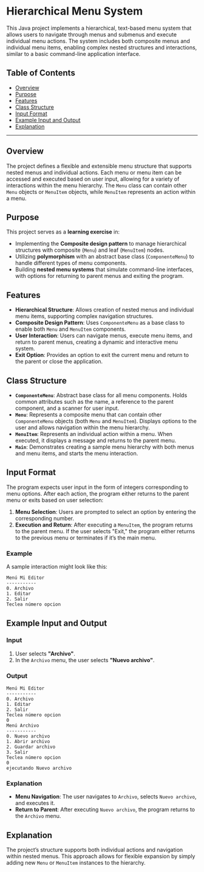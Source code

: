 # Hierarchical Menu System

This Java project implements a hierarchical, text-based menu system that allows users to navigate through menus and submenus and execute individual menu actions. The system includes both composite menus and individual menu items, enabling complex nested structures and interactions, similar to a basic command-line application interface.

## Table of Contents

- [Overview](#overview)
- [Purpose](#purpose)
- [Features](#features)
- [Class Structure](#class-structure)
- [Input Format](#input-format)
- [Example Input and Output](#example-input-and-output)
- [Explanation](#explanation)

---

## Overview

The project defines a flexible and extensible menu structure that supports nested menus and individual actions. Each menu or menu item can be accessed and executed based on user input, allowing for a variety of interactions within the menu hierarchy. The `Menu` class can contain other `Menu` objects or `MenuItem` objects, while `MenuItem` represents an action within a menu.

## Purpose

This project serves as a **learning exercise** in:
- Implementing the **Composite design pattern** to manage hierarchical structures with composite (`Menu`) and leaf (`MenuItem`) nodes.
- Utilizing **polymorphism** with an abstract base class (`ComponenteMenu`) to handle different types of menu components.
- Building **nested menu systems** that simulate command-line interfaces, with options for returning to parent menus and exiting the program.

## Features

- **Hierarchical Structure**: Allows creation of nested menus and individual menu items, supporting complex navigation structures.
- **Composite Design Pattern**: Uses `ComponenteMenu` as a base class to enable both `Menu` and `MenuItem` components.
- **User Interaction**: Users can navigate menus, execute menu items, and return to parent menus, creating a dynamic and interactive menu system.
- **Exit Option**: Provides an option to exit the current menu and return to the parent or close the application.

## Class Structure

- **`ComponenteMenu`**: Abstract base class for all menu components. Holds common attributes such as the name, a reference to the parent component, and a scanner for user input.
- **`Menu`**: Represents a composite menu that can contain other `ComponenteMenu` objects (both `Menu` and `MenuItem`). Displays options to the user and allows navigation within the menu hierarchy.
- **`MenuItem`**: Represents an individual action within a menu. When executed, it displays a message and returns to the parent menu.
- **`Main`**: Demonstrates creating a sample menu hierarchy with both menus and menu items, and starts the menu interaction.

## Input Format

The program expects user input in the form of integers corresponding to menu options. After each action, the program either returns to the parent menu or exits based on user selection:
1. **Menu Selection**: Users are prompted to select an option by entering the corresponding number.
2. **Execution and Return**: After executing a `MenuItem`, the program returns to the parent menu. If the user selects "Exit," the program either returns to the previous menu or terminates if it’s the main menu.

### Example

A sample interaction might look like this:

```plaintext
Menú Mi Editor
-----------
0. Archivo
1. Editar
2. Salir
Teclea número opcion
```

## Example Input and Output

### Input

1. User selects **"Archivo"**.
2. In the `Archivo` menu, the user selects **"Nuevo archivo"**.

### Output

```plaintext
Menú Mi Editor
-----------
0. Archivo
1. Editar
2. Salir
Teclea número opcion
0
Menú Archivo
-----------
0. Nuevo archivo
1. Abrir archivo
2. Guardar archivo
3. Salir
Teclea número opcion
0
ejecutando Nuevo archivo
```

### Explanation

- **Menu Navigation**: The user navigates to `Archivo`, selects `Nuevo archivo`, and executes it.
- **Return to Parent**: After executing `Nuevo archivo`, the program returns to the `Archivo` menu.

## Explanation

The project’s structure supports both individual actions and navigation within nested menus. This approach allows for flexible expansion by simply adding new `Menu` or `MenuItem` instances to the hierarchy.